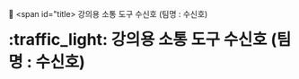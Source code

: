 <span id = "title-icon"> :traffic_light: </span> <span id="title>  강의용 소통 도구 수신호 (팀명 : 수신호) </span>


<h1 style="display:inline"> :traffic_light: 강의용 소통 도구 수신호 (팀명 : 수신호)</h1>

